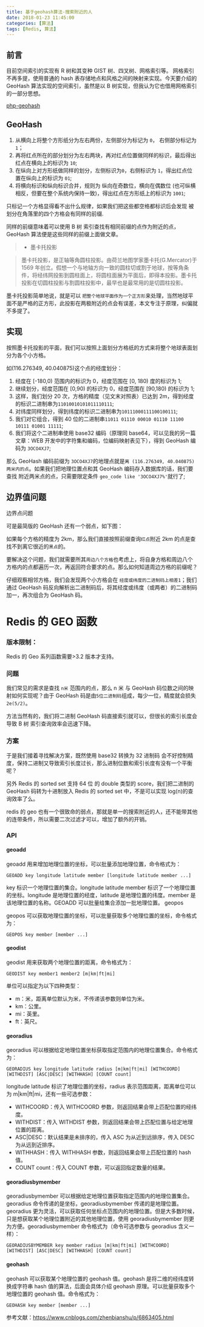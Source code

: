 ```yaml
---
title: 基于geohash算法-搜索附近的人
date: 2018-01-23 11:45:00
categories: [算法]
tags: [Redis, 算法]
---
```


## 前言

目前空间索引的实现有 R 树和其变种 GIST 树、四叉树、网格索引等。 网格索引不再多提，使用普通的 hash 表存储地点和风格之间的映射来实现。今天要介绍的 GeoHash 算法实现的空间索引，虽然是以 B 树实现，但我认为它也借用网格索引的一部分思想。

[php-geohash](https://github.com/whiteCcinn/geohash)

## GeoHash

1. 从横向上将整个方形纸分为左右两份，左侧部分为标记为 `0`， 右侧部分标记为 `1`；
2. 再将红点所在的部分划分为左右两块，再对红点位置做同样的标识，最后得出红点在横向上的标识为 `10`;
3. 在纵向上对方形纸做同样的划分，左侧标识为`0`，右侧标识为 `1`，得出红点位置在纵向上的标识为 `01`;
4. 将横向标识和纵向标识合并，规则为 纵向在奇数位，横向在偶数位 (也可纵横相反，但要在整个系统内保持一致)，得出红点在方形纸上的标识为 `1001`;

<!-- more -->

只标记一个方格显得看不出什么规律，如果我们把这些都空格都标识后会发现 被划分在角落里的四个方格会有同样的前缀.

同样的前缀意味着可以使用 B 树 索引查找有相同前缀的点作为附近的点，GeoHash 算法便是这些同样的前缀上面做文章。

> - 墨卡托投影

> 墨卡托投影，是正轴等角圆柱投影。由荷兰地图学家墨卡托(G.Mercator)于 1569 年创立。假想一个与地轴方向一致的圆柱切或割于地球，按等角条件，将经纬网投影到圆柱面上，将圆柱面展为平面后，即得本投影。墨卡托投影在切圆柱投影与割圆柱投影中，最早也是最常用的是切圆柱投影。

墨卡托投影简单地说，就是可以 `把整个地球平面作为一个正方形`来处理，当然地球平面不是严格的正方形，此投影在两极附近的点会有误差，本文专注于原理，纠偏就不多提了。

## 实现

按照墨卡托投影的平面，我们可以按照上面划分方格纸的方式来将整个地球表面划分为各个小方格。

如(116.276349, 40.040875)这个点的经度划分：

1. 经度在 [-180,0) 范围内的标识为 0，经度范围在 [0, 180) 度的标识为 1;
2. 继续划分，经度范围在 [0,90) 的标识为 0，经度范围在 [90,180) 的标识为 1;
3. 这样，我们划分 20 次，方格的精度（见文末对照表）已达到 2m，得到经度的标识二进制串为`11010010101011110111`;
4. 对纬度同样划分，得到纬度的标识二进制串为`10111000111100100111`;
5. 我们对它组合，得到 40 位的二进制串`11011 01110 00010 01110 11100 10111 01001 11111`;
6. 我们将这个二进制串使用 base32 编码（原理同 base64，可以见我的另一篇文章：WEB 开发中的字符集和编码，位编码映射表见下），得到 GeoHash 编码为 `3OCO4XJ7`;

那么 GeoHash 编码前缀为 `3OCO4XJ7`的地理点就是`离 (116.276349, 40.040875)两米内的点`。如果我们把地理位置点和其 GeoHash 编码存入数据库的话，我们要查找 附近两米点的点，只需要限定条件 `geo_code like '3OCO4XJ7%'`就行了;

## 边界值问题

边界点问题

可是最简版的 GeoHash 还有一个弱点，如下图：

如果每个方格的精度为 2km，那么我们直接按照前缀查询`红点`附近 2km 的点是查找不到离它很近的`黑点`的。

要解决这个问题，我们就需要所其`周边八个方格`也考虑上，将自身方格和周边八个方格内的点都遍历一次，再返回符合要求的点。那么如何知道周边方格的前缀呢？

仔细观察相邻方格，我们会发现两个小方格会在 `经度或纬度的二进制码上相差1`；我们通过 GeoHash 码反向解析出二进制码后，将其经度或纬度（或两者）的二进制码加一，再次组合为 GeoHash 码。

# Redis 的 GEO 函数

### 版本限制：

Redis 的 Geo 系列函数需要>3.2 版本才支持。

### 问题

我们常见的需求是查找 `n米` 范围内的点，那么 n 米 与 GeoHash 码位数之间的映射如何实现呢？由于 GeoHash 码是由`5位二进制码`组成，每少一位，精度就会损失 `2e(5/2)`。

方法当然有的，我们将二进制 GeoHash 码直接索引就可以，但很长的索引长度会导致 B 树 索引查询效率会迅速下降。

### 方案

于是我们接着寻找解决方案，既然使用 base32 转换为 32 进制码 会不好控制精度，保持二进制又导致索引长度过长，那么进制位数和索引长度有没有一个平衡呢？

另外 Redis 的 sorted set 支持 64 位 的 double 类型的 score，我们把二进制的 GeoHash 码转为十进制放入 Redis 的 sorted set 中，不是可以实现 log(n)的查询效率了么。

redis 的 geo 也有一个很致命的弱点，那就是单一的搜索附近的人，还不能带其他的连带条件，所以需要二次过滤才可以，增加了额外的开销。

### API

#### geoadd

geoadd 用来增加地理位置的坐标，可以批量添加地理位置，命令格式为：

`GEOADD key longitude latitude member [longitude latitude member ...]`

key 标识一个地理位置的集合。longitude latitude member 标识了一个地理位置的坐标。longitude 是地理位置的经度，latitude 是地理位置的纬度。member 是该地理位置的名称。GEOADD 可以批量给集合添加一批地理位置。
geopos

geopos 可以获取地理位置的坐标，可以批量获取多个地理位置的坐标，命令格式为：

`GEOPOS key member [member ...]`

#### geodist

geodist 用来获取两个地理位置的距离，命令格式为：

`GEODIST key member1 member2 [m|km|ft|mi]`

单位可以指定为以下四种类型：

- m：米，距离单位默认为米，不传递该参数则单位为米。
- km：公里。
- mi：英里。
- ft：英尺。

#### georadius

georadius 可以根据给定地理位置坐标获取指定范围内的地理位置集合。命令格式为：

`GEORADIUS key longitude latitude radius [m|km|ft|mi] [WITHCOORD] [WITHDIST] [ASC|DESC] [WITHHASH] [COUNT count]`

longitude latitude 标识了地理位置的坐标，radius 表示范围距离，距离单位可以为 m|km|ft|mi，还有一些可选参数：

- WITHCOORD：传入 WITHCOORD 参数，则返回结果会带上匹配位置的经纬度。
- WITHDIST：传入 WITHDIST 参数，则返回结果会带上匹配位置与给定地理位置的距离。
- ASC|DESC：默认结果是未排序的，传入 ASC 为从近到远排序，传入 DESC 为从远到近排序。
- WITHHASH：传入 WITHHASH 参数，则返回结果会带上匹配位置的 hash 值。
- COUNT count：传入 COUNT 参数，可以返回指定数量的结果。

#### georadiusbymember

georadiusbymember 可以根据给定地理位置获取指定范围内的地理位置集合。georadius 命令传递的是坐标，georadiusbymember 传递的是地理位置。georadius 更为灵活，可以获取任何坐标点范围内的地理位置。但是大多数时候，只是想获取某个地理位置附近的其他地理位置，使用 georadiusbymember 则更为方便。georadiusbymember 命令格式为（命令可选参数与 georadius 含义一样）：

`GEORADIUSBYMEMBER key member radius [m|km|ft|mi] [WITHCOORD] [WITHDIST] [ASC|DESC] [WITHHASH] [COUNT count]`

#### geohash

geohash 可以获取某个地理位置的 geohash 值。geohash 是将二维的经纬度转换成字符串 hash 值的算法，后面会具体介绍 geohash 原理。可以批量获取多个地理位置的 geohash 值。命令格式为：

`GEOHASH key member [member ...]`

参考文献：https://www.cnblogs.com/zhenbianshu/p/6863405.html
